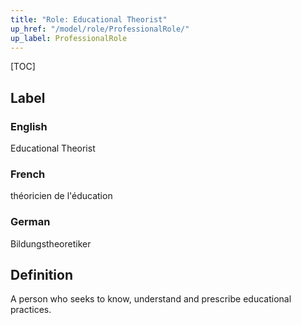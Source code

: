 ```yaml
---
title: "Role: Educational Theorist"
up_href: "/model/role/ProfessionalRole/"
up_label: ProfessionalRole
---
```


[TOC]

## Label

### English
Educational Theorist

### French
théoricien de l'éducation

### German
Bildungstheoretiker

## Definition
A person who seeks to know, understand and prescribe educational practices. 
